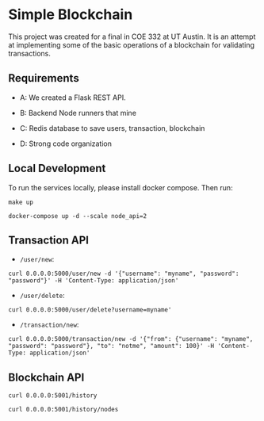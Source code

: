# Simple Blockchain 

This project was created for a final in COE 332 at UT Austin. It is an attempt at
implementing some of the basic operations of a blockchain for validating transactions.

## Requirements

* A: We created a Flask REST API.

* B: Backend Node runners that mine

* C: Redis database to save users, transaction, blockchain

* D: Strong code organization


## Local Development

To run the services locally, please install docker compose. Then run:

```
make up
```

```
docker-compose up -d --scale node_api=2
```

## Transaction API

* `/user/new`: 
```
curl 0.0.0.0:5000/user/new -d '{"username": "myname", "password": "password"}' -H 'Content-Type: application/json'
```

* `/user/delete`: 
```
curl 0.0.0.0:5000/user/delete?username=myname'
```

* `/transaction/new`: 
```
curl 0.0.0.0:5000/transaction/new -d '{"from": {"username": "myname", "password": "password"}, "to": "notme", "amount": 100}' -H 'Content-Type: application/json'
```

## Blockchain API


```
curl 0.0.0.0:5001/history
```


```
curl 0.0.0.0:5001/history/nodes
```
